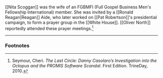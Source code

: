 [[Nita Scoggan]] was the wife of an FGBMFI (Full Gospel Business Men's Fellowship International) member. She was invited by a [[Ronald Reagan|Reagan]] Aide, who later worked on [[Pat Robertson]]'s presidential campaign, to form a prayer group in the [[White House]]. [[Oliver North]] reportedly attended these prayer meetings.[^1]

---
### Footnotes

[^1]: Seymour, Cheri. *The Last Circle: Danny Casolaro’s Investigation into the Octopus and the PROMIS Software Scandal*. First Edition. TrineDay, 2010.
